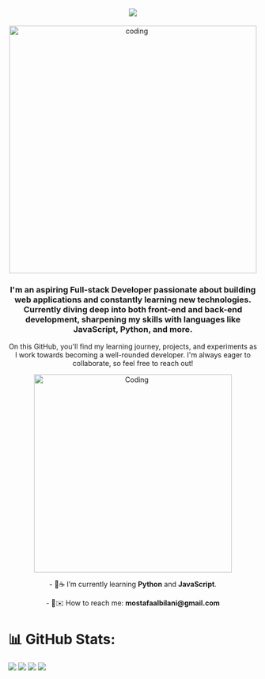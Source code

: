 <h1 align="center">
    <img src="https://readme-typing-svg.herokuapp.com/?font=Righteous&size=35&center=true&vCenter=true&width=700&height=70&duration=4000&lines=Welcome+to+My+Coding+Playground+👋!&color=8A2BE2&effect=slide-in" />
</h1>
<p align="center">
    <img alt="coding" src="https://user-images.githubusercontent.com/109351602/202650321-7f4da361-f98f-4345-8df4-adf352a11322.gif" width="500">
</p>

<h3 align="center">
    I'm an aspiring Full-stack Developer passionate about building web applications and constantly learning new technologies. 
    Currently diving deep into both front-end and back-end development, sharpening my skills with languages like 
    <strong>JavaScript</strong>, <strong>Python</strong>, and more.
</h3>

<p align="center">
    On this GitHub, you'll find my learning journey, projects, and experiments as I work towards becoming a well-rounded developer. 
    I'm always eager to collaborate, so feel free to reach out!
</p>

<div align="center">
    <img alt="Coding" width="400" src="https://user-images.githubusercontent.com/109351602/202650753-852189c1-9c35-4e3b-9d7e-24ed50f5e03d.gif">
    <div>
        <p>- 🐍☕ I’m currently learning <strong>Python</strong> and <strong>JavaScript</strong>.</p>
        <p>- 📧✉️ How to reach me: <strong>mostafaalbilani@gmail.com</strong></p>
    </div>
</div>

# 📊 GitHub Stats:
![](https://github-readme-stats.vercel.app/api?username=Mostafa-Al-Bilani&theme=radical&hide_border=false&include_all_commits=true&count_private=false)
![](https://github-readme-streak-stats.herokuapp.com/?user=Mostafa-Al-Bilani&theme=radical&hide_border=false)
![](https://github-profile-summary-cards.vercel.app/api/cards/stats?username=Mostafa-Al-Bilani&theme=github_dark)
![](https://github-profile-summary-cards.vercel.app/api/cards/productive-time?username=Mostafa-Al-Bilani&theme=github_dark)
